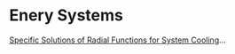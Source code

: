 # Enery Systems



[Specific Solutions of Radial Functions for System Cooling](https://ahtt.mit.edu/wp-content/uploads/2023/03/AHTT\_Chapters4-11\_Solutions-v1.05.pdf)...
